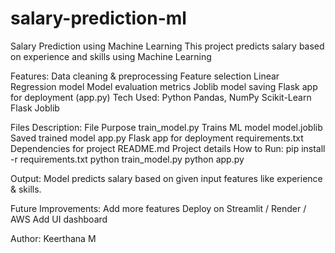 # salary-prediction-ml
Salary Prediction using Machine Learning
This project predicts salary based on experience and skills using Machine Learning

Features:
Data cleaning & preprocessing
Feature selection
Linear Regression model
Model evaluation metrics
Joblib model saving
Flask app for deployment (app.py)
Tech Used:
Python
Pandas, NumPy
Scikit-Learn
Flask
Joblib

Files Description:
File	Purpose
train_model.py	Trains ML model
model.joblib	Saved trained model
app.py	Flask app for deployment
requirements.txt	Dependencies for project
README.md	Project details
How to Run:
pip install -r requirements.txt
python train_model.py
python app.py

Output:
Model predicts salary based on given input features like experience & skills.

Future Improvements:
Add more features
Deploy on Streamlit / Render / AWS
Add UI dashboard

Author:
Keerthana M



